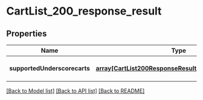 # CartList_200_response_result

## Properties
Name | Type | Description | Notes
------------ | ------------- | ------------- | -------------
**supportedUnderscorecarts** | [**array[CartList200ResponseResultSupportedCartsInner]**](CartList200ResponseResultSupportedCartsInner.md) |  | [optional] [default to null]

[[Back to Model list]](../README.md#documentation-for-models) [[Back to API list]](../README.md#documentation-for-api-endpoints) [[Back to README]](../README.md)


